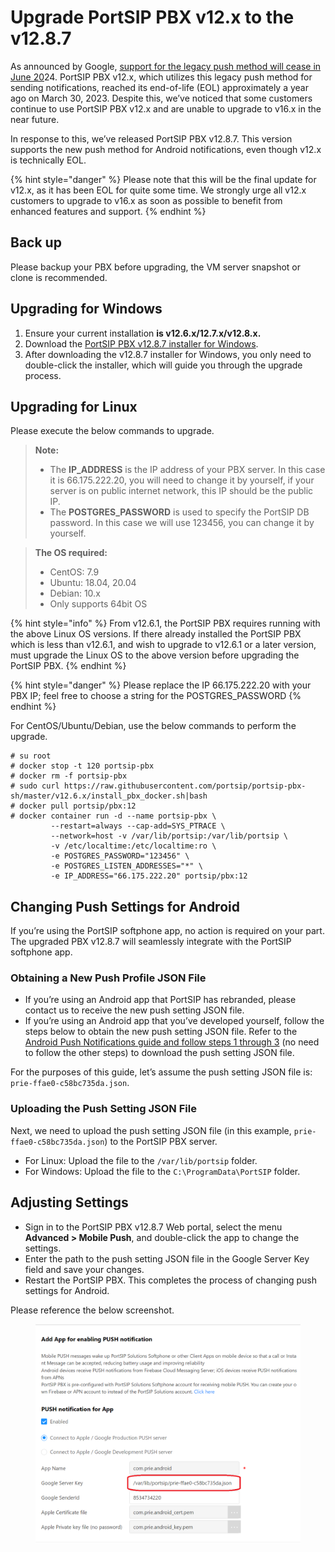 # Upgrade PortSIP PBX v12.x to the v12.8.7

As announced by Google, [support for the legacy push method will cease in June 20](https://firebase.google.com/docs/cloud-messaging/migrate-v1)24. PortSIP PBX v12.x, which utilizes this legacy push method for sending notifications, reached its end-of-life (EOL) approximately a year ago on March 30, 2023. Despite this, we’ve noticed that some customers continue to use PortSIP PBX v12.x and are unable to upgrade to v16.x in the near future.

In response to this, we’ve released PortSIP PBX v12.8.7. This version supports the new push method for Android notifications, even though v12.x is technically EOL.&#x20;

{% hint style="danger" %}
Please note that this will be the final update for v12.x, as it has been EOL for quite some time. We strongly urge all v12.x customers to upgrade to v16.x as soon as possible to benefit from enhanced features and support.
{% endhint %}

## **Back up**

Please backup your PBX before upgrading, the VM server snapshot or clone is recommended.

## **Upgrading for Windows**

1. Ensure your current installation **is v12.6.x/12.7.x/v12.8.x.**
2. Download the [PortSIP PBX v12.8.7 installer for Windows](https://www.portsip.com/downloads/pbx/v12/portsip-pbx-12.8.7.2683.exe).
3. After downloading the v12.8.7 installer for Windows, you only need to double-click the installer, which will guide you through the upgrade process.

## **Upgrading for Linux**

Please execute the below commands to upgrade.

> **Note:**
>
> * The **IP\_ADDRESS** is the IP address of your PBX server. In this case it is 66.175.222.20, you will need to change it by yourself, if your server is on public internet network, this IP should be the public IP.
> * The **POSTGRES\_PASSWORD** is used to specify the PortSIP DB password. In this case we will use 123456, you can change it by yourself.

> **The OS required:**
>
> * CentOS: 7.9
> * Ubuntu: 18.04, 20.04
> * Debian: 10.x
> * Only supports 64bit OS



{% hint style="info" %}
From v12.6.1, the PortSIP PBX requires running with the above Linux OS versions. If there already installed the PortSIP PBX which is less than v12.6.1, and wish to upgrade to v12.6.1 or a later version, must upgrade the Linux OS to the above version before upgrading the PortSIP PBX.
{% endhint %}

{% hint style="danger" %}
Please replace the IP 66.175.222.20 with your PBX IP; feel free to choose a string for the POSTGRES\_PASSWORD
{% endhint %}

For CentOS/Ubuntu/Debian, use the below commands to perform the upgrade.

```
# su root
# docker stop -t 120 portsip-pbx
# docker rm -f portsip-pbx
# sudo curl https://raw.githubusercontent.com/portsip/portsip-pbx-sh/master/v12.6.x/install_pbx_docker.sh|bash
# docker pull portsip/pbx:12
# docker container run -d --name portsip-pbx \
         --restart=always --cap-add=SYS_PTRACE \
         --network=host -v /var/lib/portsip:/var/lib/portsip \
         -v /etc/localtime:/etc/localtime:ro \
         -e POSTGRES_PASSWORD="123456" \
         -e POSTGRES_LISTEN_ADDRESSES="*" \
         -e IP_ADDRESS="66.175.222.20" portsip/pbx:12
```

## **Changing Push Settings for Android**&#x20;

If you’re using the PortSIP softphone app, no action is required on your part. The upgraded PBX v12.8.7 will seamlessly integrate with the PortSIP softphone app.

### **Obtaining a New Push Profile JSON File**&#x20;

* If you’re using an Android app that PortSIP has rebranded, please contact us to receive the new push setting JSON file.&#x20;
* If you’re using an Android app that you’ve developed yourself, follow the steps below to obtain the new push setting JSON file. Refer to the[ Android Push Notifications guide and follow steps 1 through 3](https://docs.apppresser.com/article/301-android-push-notifications) (no need to follow the other steps) to download the push setting JSON file.

For the purposes of this guide, let’s assume the push setting JSON file is: `prie-ffae0-c58bc735da.json`.

### **Uploading the Push Setting JSON File**&#x20;

Next, we need to upload the push setting JSON file (in this example, `prie-ffae0-c58bc735da.json`) to the PortSIP PBX server.

* For Linux: Upload the file to the `/var/lib/portsip` folder.
* For Windows: Upload the file to the `C:\ProgramData\PortSIP` folder.

## **Adjusting Settings**&#x20;

* Sign in to the PortSIP PBX v12.8.7 Web portal, select the menu **Advanced > Mobile Push**, and double-click the app to change the settings.&#x20;
* Enter the path to the push setting JSON file in the Google Server Key field and save your changes.
* Restart the PortSIP PBX. This completes the process of changing push settings for Android.

Please reference the below screenshot.

<figure><img src="../../.gitbook/assets/android_push_path.png" alt=""><figcaption></figcaption></figure>



